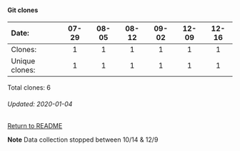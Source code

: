 #### Git clones
Date:    |        07-29   |       08-05   |       08-12   |  09-02  |  12-09  |  12-16
|:---    |:---:   |:---:  |:---:  |:---:  |:---:  |:---:
Clones:  |        1       |       1       |       1       |  1      |  1      |  1
Unique   clones:  |       1       |       1       |       1  |      1  |      1  |      1

Total clones: 6
###### Updated: 2020-01-04

[Return to README](https://github.com/BradleyA/dmonitor#traffic)

**Note**  Data collection stopped between 10/14 & 12/9

